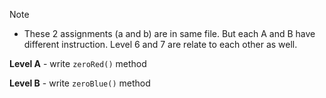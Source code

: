 > [!NOTE]  
> - These 2 assignments (a and b) are in same file. But each A and B have different instruction. Level 6 and 7 are relate to each other as well.
>
> **Level A** - write `zeroRed()` method 
> 
> **Level B** - write `zeroBlue()` method


    

    